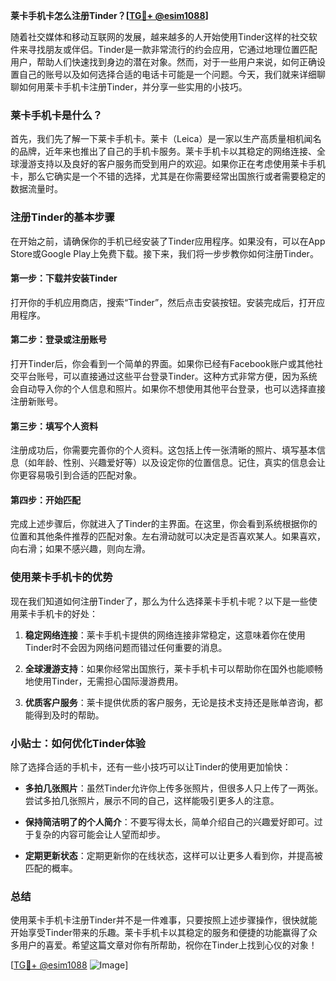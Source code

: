 **莱卡手机卡怎么注册Tinder？[[TG💪+ @esim1088](https://t.me/s/esim1088)]**

随着社交媒体和移动互联网的发展，越来越多的人开始使用Tinder这样的社交软件来寻找朋友或伴侣。Tinder是一款非常流行的约会应用，它通过地理位置匹配用户，帮助人们快速找到身边的潜在对象。然而，对于一些用户来说，如何正确设置自己的账号以及如何选择合适的电话卡可能是一个问题。今天，我们就来详细聊聊如何用莱卡手机卡注册Tinder，并分享一些实用的小技巧。

### 莱卡手机卡是什么？

首先，我们先了解一下莱卡手机卡。莱卡（Leica）是一家以生产高质量相机闻名的品牌，近年来也推出了自己的手机卡服务。莱卡手机卡以其稳定的网络连接、全球漫游支持以及良好的客户服务而受到用户的欢迎。如果你正在考虑使用莱卡手机卡，那么它确实是一个不错的选择，尤其是在你需要经常出国旅行或者需要稳定的数据流量时。

### 注册Tinder的基本步骤

在开始之前，请确保你的手机已经安装了Tinder应用程序。如果没有，可以在App Store或Google Play上免费下载。接下来，我们将一步步教你如何注册Tinder。

#### 第一步：下载并安装Tinder

打开你的手机应用商店，搜索“Tinder”，然后点击安装按钮。安装完成后，打开应用程序。

#### 第二步：登录或注册账号

打开Tinder后，你会看到一个简单的界面。如果你已经有Facebook账户或其他社交平台账号，可以直接通过这些平台登录Tinder。这种方式非常方便，因为系统会自动导入你的个人信息和照片。如果你不想使用其他平台登录，也可以选择直接注册新账号。

#### 第三步：填写个人资料

注册成功后，你需要完善你的个人资料。这包括上传一张清晰的照片、填写基本信息（如年龄、性别、兴趣爱好等）以及设定你的位置信息。记住，真实的信息会让你更容易吸引到合适的匹配对象。

#### 第四步：开始匹配

完成上述步骤后，你就进入了Tinder的主界面。在这里，你会看到系统根据你的位置和其他条件推荐的匹配对象。左右滑动就可以决定是否喜欢某人。如果喜欢，向右滑；如果不感兴趣，则向左滑。

### 使用莱卡手机卡的优势

现在我们知道如何注册Tinder了，那么为什么选择莱卡手机卡呢？以下是一些使用莱卡手机卡的好处：

1. **稳定网络连接**：莱卡手机卡提供的网络连接非常稳定，这意味着你在使用Tinder时不会因为网络问题而错过任何重要的消息。
   
2. **全球漫游支持**：如果你经常出国旅行，莱卡手机卡可以帮助你在国外也能顺畅地使用Tinder，无需担心国际漫游费用。

3. **优质客户服务**：莱卡提供优质的客户服务，无论是技术支持还是账单咨询，都能得到及时的帮助。

### 小贴士：如何优化Tinder体验

除了选择合适的手机卡，还有一些小技巧可以让Tinder的使用更加愉快：

- **多拍几张照片**：虽然Tinder允许你上传多张照片，但很多人只上传了一两张。尝试多拍几张照片，展示不同的自己，这样能吸引更多人的注意。
  
- **保持简洁明了的个人简介**：不要写得太长，简单介绍自己的兴趣爱好即可。过于复杂的内容可能会让人望而却步。

- **定期更新状态**：定期更新你的在线状态，这样可以让更多人看到你，并提高被匹配的概率。

### 总结

使用莱卡手机卡注册Tinder并不是一件难事，只要按照上述步骤操作，很快就能开始享受Tinder带来的乐趣。莱卡手机卡以其稳定的服务和便捷的功能赢得了众多用户的喜爱。希望这篇文章对你有所帮助，祝你在Tinder上找到心仪的对象！

[[TG💪+ @esim1088](https://t.me/s/esim1088) ![Image](https://i.postimg.cc/4NQfJmqS/Snipaste-2025-05-13-00-14-12.png)]